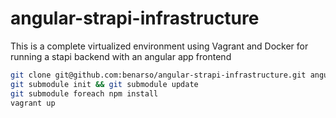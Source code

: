 # angular-strapi-infrastructure

This is a complete virtualized environment using Vagrant and Docker for running a stapi backend with an angular app frontend

```bash
git clone git@github.com:benarso/angular-strapi-infrastructure.git angular-strapi-infrastructure && cd angular-strapi-infrastructure
git submodule init && git submodule update
git submodule foreach npm install
vagrant up
```
